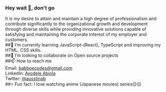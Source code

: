 ### Hey wait 👋, don't go 

<!--
**babboe1/babboe1** is a ✨ _special_ ✨ repository because its `README.md` (this file) appears on your GitHub profile.

Here are some ideas to get you started:

- 🔭 I’m currently working on ...
- 🌱 I’m currently learning ...
- 👯 I’m looking to collaborate on ...
- 🤔 I’m looking for help with ...
- 💬 Ask me about ...
- 📫 How to reach me: ...
- 😄 Pronouns: ...
- ⚡ Fun fact: ...
-->
It is my desire to attain and maintain a high degree of professionalism and contribute significantly to the organizational growth and development through diverse skills while providing innovative solutions capable of satisfying and maintaining the corporate interest of my employer and customers. </br>
 ##🌱 I’m currently learning JavaScript-(React), TypeScript and improving my HTML, CSS skills. </br>
 ##👯 I’m looking to collaborate on Open source projects </br>
 ##📫 How to reach me <br />
    Email: babboecodes@gmail.com </br>
    LinkedIn: [Ayodele Abiola](https://www.twitter.com/ausstinab)<br />
    Twitter: [@ausstinab](https://www.twitter.com/ausstinab) <br />
 ##⚡ Fun fact: I love watching anime (Japanese movies) series😌😌
 
 
